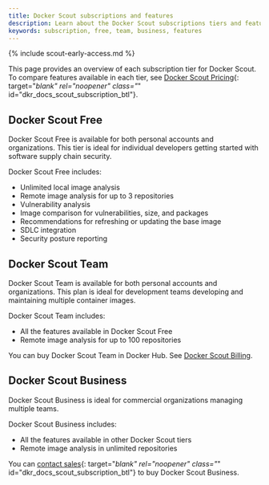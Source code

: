```yaml
---
title: Docker Scout subscriptions and features
description: Learn about the Docker Scout subscriptions tiers and features
keywords: subscription, free, team, business, features
---
```


{% include scout-early-access.md %}

This page provides an overview of each subscription tier for Docker Scout. To compare features available in each tier, see [Docker Scout Pricing](https://docker.com/products/docker-scout){: target="_blank" rel="noopener" class="_" id="dkr_docs_scout_subscription_btl"}.

## Docker Scout Free 

Docker Scout Free is available for both personal accounts and organizations. This tier is ideal for individual developers getting started with software supply chain security.

Docker Scout Free includes:

- Unlimited local image analysis
- Remote image analysis for up to 3 repositories
- Vulnerability analysis
- Image comparison for vulnerabilities, size, and packages
- Recommendations for refreshing or updating the base image
- SDLC integration
- Security posture reporting

## Docker Scout Team

Docker Scout Team is available for both personal accounts and organizations. This plan is ideal for development teams developing and maintaining multiple container images. 

Docker Scout Team includes:

- All the features available in Docker Scout Free
- Remote image analysis for up to 100 repositories

You can buy Docker Scout Team in Docker Hub. See [Docker Scout Billing](../billing/scout-billing.md).

## Docker Scout Business

Docker Scout Business is ideal for commercial organizations managing multiple teams. 

Docker Scout Business includes:

- All the features available in other Docker Scout tiers
- Remote image analysis in unlimited repositories

You can [contact sales](https://www.docker.com/products/docker-scout/){: target="_blank" rel="noopener" class="_" id="dkr_docs_scout_subscription_btl"} to buy Docker Scout Business.